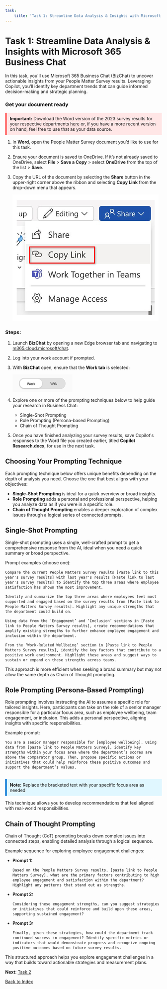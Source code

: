 ```yaml
---
task:
    title: 'Task 1: Streamline Data Analysis & Insights with Microsoft 365 Business Chat'
---
```


# Task 1: Streamline Data Analysis & Insights with Microsoft 365 Business Chat

In this task, you'll use Microsoft 365 Business Chat (BizChat) to uncover actionable insights from your People Matter Survey results. Leveraging Copilot, you’ll identify key department trends that can guide informed decision-making and strategic planning.

### Get your document ready

<div style="background-color: #ffe6e6; padding: 10px; border-left: 5px solid #ff5c5c;"> <strong>Important:</strong> Download the Word version of the 2023 survey results for your respective departments <a href="https://vpsc.vic.gov.au/workforce-data-state-of-the-public-sector/data-sets-and-results/people-matter-survey-2023-results-by-organisation/" target="_blank">here</a> or, if you have a more recent version on hand, feel free to use that as your data source. </div> 

1. In **Word**, open the People Matter Survey document you’d like to use for this task.
1. Ensure your document is saved to OneDrive. If it’s not already saved to OneDrive, select **File** > **Save a Copy** > select **OneDrive** from the top of the list > **Save**.

1. Copy the URL of the document by selecting the **Share** button in the upper-right corner above the ribbon and selecting **Copy Link** from the drop-down menu that appears.

    ![Screenshot showing the Share menu and the Copy Link option highlighted.](../Media/share-menu-with-copy-link.png)

### Steps:

1. Launch **BizChat** by opening a new Edge browser tab and navigating to <a href="https://m365.cloud.microsoft/chat" target="_blank">m365.cloud.microsoft/chat</a>.

1. Log into your work account if prompted.

1. With **BizChat** open, ensure that the **Work tab** is selected:

    ![Screenshot showing web tab in BizChat.](../Media/work-tab.png)

1. Explore one or more of the prompting techniques below to help guide your research in Business Chat:

    - Single-Shot Prompting
    - Role Prompting (Persona-based Prompting)
    - Chain of Thought Prompting

1. Once you have finished analyzing your survey results, save Copilot's responses to the Word file you created earlier, titled **Copilot Research.docx**, for use in the next task.

## Choosing Your Prompting Technique

Each prompting technique below offers unique benefits depending on the depth of analysis you need. Choose the one that best aligns with your objectives:

- **Single-Shot Prompting** is ideal for a quick overview or broad insights.
- **Role Prompting** adds a personal and professional perspective, helping you analyze data as if you were in a specific role.
- **Chain of Thought Prompting** enables a deeper exploration of complex issues through a logical series of connected prompts.


## Single-Shot Prompting

Single-shot prompting uses a single, well-crafted prompt to get a comprehensive response from the AI, ideal when you need a quick summary or broad perspective.

Prompt examples (choose one):

```text
Compare the current People Matters Survey results [Paste link to this year's survey results] with last year's results [Paste link to last year's survey results] to identify the top three areas where employee satisfaction has shown the most improvement. 
```

```text
Identify and summarize the top three areas where employees feel most supported and engaged based on the survey results from [Paste link to People Matters Survey results]. Highlight any unique strengths that the department could build on.
```

```text
Using data from the ‘Engagement’ and ‘Inclusion’ sections in [Paste link to People Matters Survey results], create recommendations that amplify existing strengths to further enhance employee engagement and inclusion within the department.
```

```text
From the ‘Work-Related Wellbeing’ section in [Paste link to People Matters Survey results], identify the key factors that contribute to a positive work environment. Highlight these areas and suggest ways to sustain or expand on these strengths across teams.
```

This approach is more efficient when seeking a broad summary but may not allow the same depth as Chain of Thought prompting.

## Role Prompting (Persona-Based Prompting)

Role prompting involves instructing the AI to assume a specific role for tailored insights. Here, participants can take on the role of a senior manager responsible for a particular focus area, such as employee wellbeing, team engagement, or inclusion. This adds a personal perspective, aligning insights with specific responsibilities.

Example prompt:

```text
You are a senior manager responsible for [employee wellbeing]. Using data from [paste link to People Matters Survey], identify key strengths within your focus area where the department’s scores are above the comparator group. Then, propose specific actions or initiatives that could help reinforce these positive outcomes and support the department’s values.
```
<br> 
<div style="background-color: #e0f7ff; padding: 10px; border-left: 5px solid #0078D4;"> <strong>Note:</strong> Replace the bracketed text with your specific focus area as needed </div>

This technique allows you to develop recommendations that feel aligned with real-world responsibilities.

## Chain of Thought Prompting

Chain of Thought (CoT) prompting breaks down complex issues into connected steps, enabling detailed analysis through a logical sequence.

Example sequence for exploring employee engagement challenges:

- **Prompt 1:**

    ```text
   Based on the People Matters Survey results, [paste link to People Matters Survey], what are the primary factors contributing to high employee engagement and satisfaction within the department? Highlight any patterns that stand out as strengths.

    ```

- **Prompt 2:**

    ```text
    Considering these engagement strengths, can you suggest strategies or initiatives that could reinforce and build upon these areas, supporting sustained engagement?
    ```

- **Prompt 3:**

    ```text
    Finally, given these strategies, how could the department track continued success in engagement? Identify specific metrics or indicators that would demonstrate progress and recognize ongoing positive outcomes based on future survey results.
    ```

This structured approach helps you explore engagement challenges in a way that builds toward actionable strategies and measurement plans.

**Next**: [Task 2](https://microsoftlearning.github.io/Microsoft-365-Copilot-Immersion-Experience/Instructions/Labs/PubSec/Task_2.html)

[Back to Index](https://microsoftlearning.github.io/Microsoft-365-Copilot-Immersion-Experience/)
